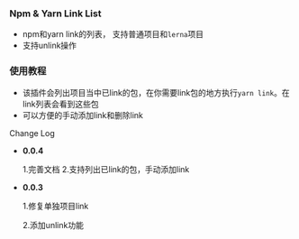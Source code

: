 ### Npm & Yarn Link List
* npm和yarn link的列表， 支持普通项目和`lerna`项目
* 支持unlink操作


### 使用教程
* 该插件会列出项目当中已link的包，在你需要link包的地方执行`yarn link`。在link列表会看到这些包
* 可以方便的手动添加link和删除link



Change Log

* **0.0.4**

    1.完善文档
    2.支持列出已link的包，手动添加link



* **0.0.3**

    1.修复单独项目link

    2.添加unlink功能
